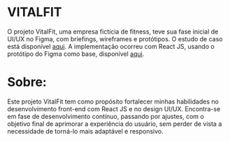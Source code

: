 # VITALFIT

O projeto VitalFit, uma empresa fictícia de fitness, teve sua fase inicial de UI/UX no Figma, com briefings, wireframes e protótipos. O estudo de caso está disponível [aqui](https://paulatakahashi4.wixsite.com/megui-takahashi/vitalfit). A implementação ocorreu com React JS, usando o protótipo do Figma como base, disponível [aqui](https://www.figma.com/file/RlI1B7u2giwUzZBtsMNt6z/VitalFit?type=design&node-id=1%3A3&mode=design&t=lywu37zaP6AW2tqd-1).


# Sobre:

Este projeto VitalFit tem como propósito fortalecer minhas habilidades no desenvolvimento front-end com React JS e no design UI/UX. Encontra-se em fase de desenvolvimento contínuo, passando por ajustes, com o objetivo final de aprimorar a experiência do usuário, sem perder de vista a necessidade de torná-lo mais adaptável e responsivo.